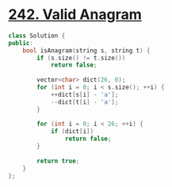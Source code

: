 # [242. Valid Anagram](https://leetcode.com/problems/valid-anagram/)

```c++
class Solution {
public:
    bool isAnagram(string s, string t) {
        if (s.size() != t.size())
            return false;
        
        vector<char> dict(26, 0);
        for (int i = 0; i < s.size(); ++i) {
            ++dict[s[i] - 'a'];
            --dict[t[i] - 'a'];
        }
        
        for (int i = 0; i < 26; ++i) {
            if (dict[i])
                return false;
        }
        
        return true;
    }
};
```